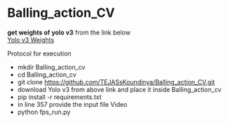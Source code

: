 # Balling_action_CV

**get weights of yolo v3** from the link below </br>
[Yolo v3 Weights](https://drive.google.com/file/d/1RpPGfl2TAvTSt-WZyxxMo5W3VsmzlFH7/view?usp=sharing)

Protocol for execution
- mkdir Balling_action_cv
- cd Balling_action_cv
- git clone https://github.com/TEJASsKoundinya/Balling_action_CV.git
- download Yolo v3 from above link and place it inside Balling_action_cv
- pip install -r requirements.txt
- in line 357 provide the input file Video
- python fps_run.py
